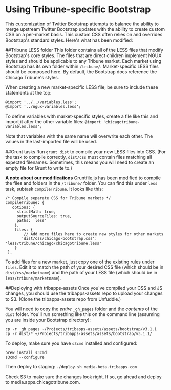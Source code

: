 # Using Tribune-specific Bootstrap
This customization of Twitter Bootstrap attempts to balance the ability to merge upstream Twitter Bootstrap updates with the ability to create custom CSS on a per-market basis. This custom CSS often relies on and overrides Bootstrap's standard styles. Here's what has been modified:


##Tribune LESS folder
This folder contains all of the LESS files that modify Bootstrap's core styles. The files that are direct children implement NGUX styles and should be applicable to any Tribune market. Each market using Bootstrap has its own folder within `/tribune/`. Market-specific LESS files should be composed here. By default, the Bootstrap docs reference the Chicago Tribune's styles.

When creating a new market-specific LESS file, be sure to include these statements at the top:

```
@import '../../variables.less';
@import '../ngux-variables.less';
```

To define variables with market-specific styles, create a file like this and import it after the other variable files:
`@import 'chicagotribune-variables.less';`

Note that variables with the same name will overwrite each other. The values in the last-imported file will be used.


##Grunt tasks
Run `grunt dist` to compile your new LESS files into CSS. (For the task to compile correctly, `dist/css` must contain files matching all expected filenames. Sometimes, this means you will need to create an empty file for Grunt to write to.)

**A note about our modifications**
Gruntfile.js has been modified to compile the files and folders in the `/tribune/` folder. You can find this under `less` task, subtask `compileTribune`. It looks like this: 

```
/* Compile separate CSS for Tribune markets */
compileTribune: {
   options: {
     strictMath: true,
     outputSourceFiles: true,
     paths: 'less'
    },
    files: {
        // Add more files here to create new styles for other markets
       'dist/css/chicago-bootstrap.css': 'less/tribune/chicago/chicagotribune.less'
    }
 },
```
To add files for a new market, just copy one of the existing rules under `files`. Edit it to match the path of your desired CSS file (which should be in `dist/css/marketname`) and the path of your LESS file (which should be in `less/tribune/marketname`).

##Deploying with tribapps-assets
Once you've compiled your CSS and JS changes, you should use the tribapps-assets repo to upload your changes to S3. (Clone the tribapps-assets repo from Unfuddle.)

You will need to copy the *entire* `_gh_pages` folder and the *contents* of the `dist` folder. You'll run something like this on the command line (assuming you are inside your Bootstrap directory):

```
cp -r _gh_pages ~/Projects/tribapps-assets/assets/bootstrap/v3.1.1 
cp -r dist/* ~/Projects/tribapps-assets/assets/bootstrap/v3.1.1/
```

To deploy, make sure you have `s3cmd` installed and configured:
```
brew install s3cmd
s3cmd --configure
```

Then deploy to staging:
`./deploy.sh media-beta.tribapps.com`

Check S3 to make sure the changes look right. If so, go ahead and deploy to media.apps.chicagotribune.com.
